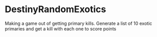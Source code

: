 # DestinyRandomExotics
Making a game out of getting primary kills. Generate a list of 10 exotic primaries and get a kill with each one to score points
